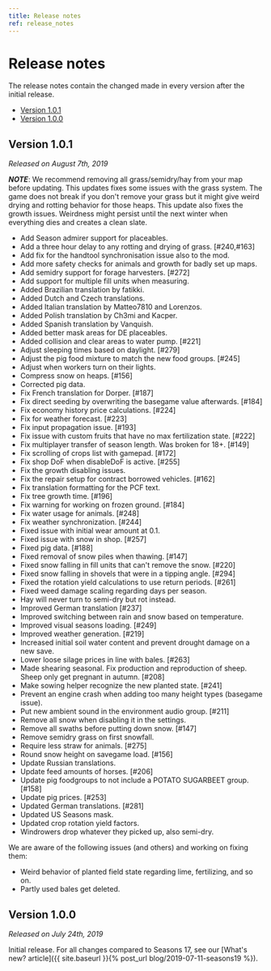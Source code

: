 ```yaml
---
title: Release notes
ref: release_notes
---
```


# Release notes
The release notes contain the changed made in every version after the initial release.

- [Version 1.0.1](#version-101)
- [Version 1.0.0](#version-100)

## Version 1.0.1
*Released on August 7th, 2019*

***NOTE***: We recommend removing all grass/semidry/hay from your map before updating. This updates fixes some issues with the grass system. The game does not break if you don't remove your grass but it might give weird drying and rotting behavior for those heaps. This update also fixes the growth issues. Weirdness might persist until the next winter when everything dies and creates a clean slate.

- Add Season admirer support for placeables.
- Add a three hour delay to any rotting and drying of grass. [#240,#163]
- Add fix for the handtool synchronisation issue also to the mod.
- Add more safety checks for animals and growth for badly set up maps.
- Add semidry support for forage harvesters. [#272]
- Add support for multiple fill units when measuring.
- Added Brazilian translation by fatikki.
- Added Dutch and Czech translations.
- Added Italian translation by Matteo7810 and Lorenzos.
- Added Polish translation by Ch3mi and Kacper.
- Added Spanish translation by Vanquish.
- Added better mask areas for DE placeables.
- Added collision and clear areas to water pump. [#221]
- Adjust sleeping times based on daylight. [#279]
- Adjust the pig food mixture to match the new food groups. [#245]
- Adjust when workers turn on their lights.
- Compress snow on heaps. [#156]
- Corrected pig data.
- Fix French translation for Dorper. [#187]
- Fix direct seeding by overwriting the basegame value afterwards. [#184]
- Fix economy history price calculations. [#224]
- Fix for weather forecast. [#223]
- Fix input propagation issue. [#193]
- Fix issue with custom fruits that have no max fertilization state. [#222]
- Fix multiplayer transfer of season length. Was broken for 18+. [#149]
- Fix scrolling of crops list with gamepad. [#172]
- Fix shop DoF when disableDoF is active. [#255]
- Fix the growth disabling issues.
- Fix the repair setup for contract borrowed vehicles. [#162]
- Fix translation formatting for the PCF text.
- Fix tree growth time. [#196]
- Fix warning for working on frozen ground. [#184]
- Fix water usage for animals. [#248]
- Fix weather synchronization. [#244]
- Fixed issue with initial wear amount at 0.1.
- Fixed issue with snow in shop. [#257]
- Fixed pig data. [#188]
- Fixed removal of snow piles when thawing. [#147]
- Fixed snow falling in fill units that can't remove the snow. [#220]
- Fixed snow falling in shovels that were in a tipping angle. [#294]
- Fixed the rotation yield calculations to use return periods. [#261]
- Fixed weed damage scaling regarding days per season.
- Hay will never turn to semi-dry but rot instead.
- Improved German translation [#237]
- Improved switching between rain and snow based on temperature.
- Improved visual seasons loading. [#249]
- Improved weather generation. [#219]
- Increased initial soil water content and prevent drought damage on a new save.
- Lower loose silage prices in line with bales. [#263]
- Made shearing seasonal. Fix production and reproduction of sheep. Sheep only get pregnant in autumn. [#208]
- Make sowing helper recognize the new planted state. [#241]
- Prevent an engine crash when adding too many height types (basegame issue).
- Put new ambient sound in the environment audio group. [#211]
- Remove all snow when disabling it in the settings.
- Remove all swaths before putting down snow. [#147]
- Remove semidry grass on first snowfall.
- Require less straw for animals. [#275]
- Round snow height on savegame load. [#156]
- Update Russian translations.
- Update feed amounts of horses. [#206]
- Update pig foodgroups to not include a POTATO SUGARBEET group. [#158]
- Update pig prices. [#253]
- Updated German translations. [#281]
- Updated US Seasons mask.
- Updated crop rotation yield factors.
- Windrowers drop whatever they picked up, also semi-dry.


We are aware of the following issues (and others) and working on fixing them:
- Weird behavior of planted field state regarding lime, fertilizing, and so on.
- Partly used bales get deleted.

## Version 1.0.0
*Released on July 24th, 2019*

Initial release. For all changes compared to Seasons 17, see our [What's new? article]({{ site.baseurl }}{% post_url blog/2019-07-11-seasons19 %}).
